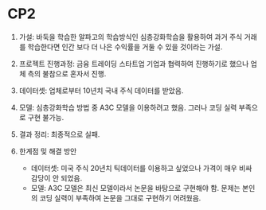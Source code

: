 # CP2

1. 가설: 바둑을 학습한 알파고의 학습방식인 심층강화학습을 활용하여 과거 주식 거래를 학습한다면 인간 보다 더 나은 수익률을 거둘 수 있을 것이라는 가설.


2. 프로젝트 진행과정: 금융 트레이딩 스타트업 기업과 협력하여 진행하기로 했으나 업체 측의 불참으로 혼자서 진행.


3. 데이터셋: 업체로부터 10년치 국내 주식 데이터를 받았음.


4. 모델: 심층강화학습 방법 중 A3C 모델을 이용하려고 했음. 그러나 코딩 실력 부족으로 구현 불가능.


5. 결과 정리: 최종적으로 실패.


6. 한계점 및 해결 방안
    - 데이터셋: 미국 주식 20년치 틱데이터를 이용하고 싶었으나 가격이 매우 비싸 감당이 안 되었음.
    - 모델: A3C 모델은 최신 모델이라서 논문을 바탕으로 구현해야 함. 문제는 본인의 코딩 실력이 부족하여 논문을 그대로 구현하기 어려웠음.
